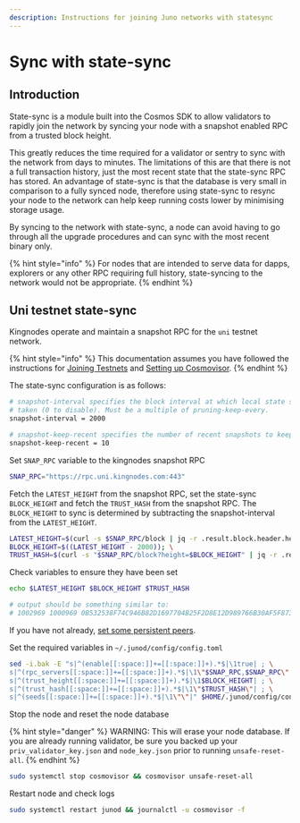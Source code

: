 ```yaml
---
description: Instructions for joining Juno networks with statesync
---
```


# Sync with state-sync

## Introduction

State-sync is a module built into the Cosmos SDK to allow validators to rapidly join the network by syncing your node with a snapshot enabled RPC from a trusted block height.&#x20;

This greatly reduces the time required for a validator or sentry to sync with the network from days to minutes. The limitations of this are that there is not a full transaction history, just the most recent state that the state-sync RPC has stored. An advantage of state-sync is that the database is very small in comparison to a fully synced node, therefore using state-sync to resync your node to the network can help keep running costs lower by minimising storage usage.

By syncing to the network with state-sync, a node can avoid having to go through all the upgrade procedures and can sync with the most recent binary only.

{% hint style="info" %}
For nodes that are intended to serve data for dapps, explorers or any other RPC requiring full history, state-syncing to the network would not be appropriate.&#x20;
{% endhint %}

## Uni testnet state-sync

Kingnodes operate and maintain a snapshot RPC for the `uni` testnet network.&#x20;

{% hint style="info" %}
This documentation assumes you have followed the instructions for [Joining Testnets](joining-the-testnets.md) and [Setting up Cosmovisor](setting-up-cosmovisor.md).
{% endhint %}

The state-sync configuration is as follows:

```bash
# snapshot-interval specifies the block interval at which local state sync snapshots are
# taken (0 to disable). Must be a multiple of pruning-keep-every.
snapshot-interval = 2000

# snapshot-keep-recent specifies the number of recent snapshots to keep and serve (0 to keep all).
snapshot-keep-recent = 10
```

Set `SNAP_RPC` variable to the kingnodes snapshot RPC

```bash
SNAP_RPC="https://rpc.uni.kingnodes.com:443"
```

Fetch the `LATEST_HEIGHT` from the snapshot RPC, set the state-sync `BLOCK_HEIGHT` and fetch the `TRUST_HASH` from the snapshot RPC. The `BLOCK_HEIGHT` to sync is determined by subtracting the snapshot-interval from the `LATEST_HEIGHT`.&#x20;

```bash
LATEST_HEIGHT=$(curl -s $SNAP_RPC/block | jq -r .result.block.header.height); \
BLOCK_HEIGHT=$((LATEST_HEIGHT - 2000)); \
TRUST_HASH=$(curl -s "$SNAP_RPC/block?height=$BLOCK_HEIGHT" | jq -r .result.block_id.hash)
```

Check variables to ensure they have been set

```bash
echo $LATEST_HEIGHT $BLOCK_HEIGHT $TRUST_HASH

# output should be something similar to:
# 1002969 1000969 0B532538F74C946B82D1697704B25F2D8E12D989766B30AF5F8730A7A7A94CDB
```

If you have not already, [set some persistent peers](joining-the-testnets.md#set-persistent-peers-1).

Set the required variables in `~/.junod/config/config.toml`

```bash
sed -i.bak -E "s|^(enable[[:space:]]+=[[:space:]]+).*$|\1true| ; \
s|^(rpc_servers[[:space:]]+=[[:space:]]+).*$|\1\"$SNAP_RPC,$SNAP_RPC\"| ; \
s|^(trust_height[[:space:]]+=[[:space:]]+).*$|\1$BLOCK_HEIGHT| ; \
s|^(trust_hash[[:space:]]+=[[:space:]]+).*$|\1\"$TRUST_HASH\"| ; \
s|^(seeds[[:space:]]+=[[:space:]]+).*$|\1\"\"|" $HOME/.junod/config/config.toml
```

Stop the node and reset the node database

{% hint style="danger" %}
WARNING: This will erase your node database. If you are already running validator, be sure you backed up your `priv_validator_key.json` and `node_key.json` prior to running `unsafe-reset-all`.
{% endhint %}

```bash
sudo systemctl stop cosmovisor && cosmovisor unsafe-reset-all
```

Restart node and check logs

```bash
sudo systemctl restart junod && journalctl -u cosmovisor -f
```
